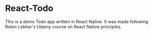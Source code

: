 # React-Todo

This is a demo Todo app written in React Native. It was made following Robin Lebhar's Udemy course on React Native principles.
